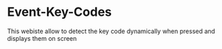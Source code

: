 # Event-Key-Codes
This webiste allow to detect the key code dynamically when pressed and displays them on screen
